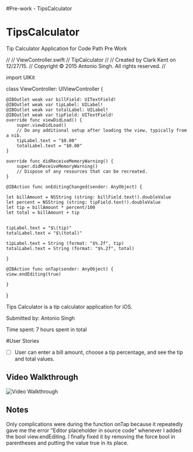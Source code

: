 #Pre-work - TipsCalculator

# TipsCalculator
Tip Calculator Application for Code Path Pre Work

//
//  ViewController.swift
//  TipCalculator
//
//  Created by Clark Kent on 12/27/15.
//  Copyright © 2015 Antonio Singh. All rights reserved.
//

import UIKit

class ViewController: UIViewController {

    @IBOutlet weak var billField: UITextField!
    @IBOutlet weak var tipLabel: UILabel!
    @IBOutlet weak var totalLabel: UILabel!
    @IBOutlet weak var tipField: UITextField!
    override func viewDidLoad() {
        super.viewDidLoad()
        // Do any additional setup after loading the view, typically from a nib.
        tipLabel.text = "$0.00"
        totalLabel.text = "$0.00"
    }

    override func didReceiveMemoryWarning() {
        super.didReceiveMemoryWarning()
        // Dispose of any resources that can be recreated.
    }

    @IBAction func onEditingChanged(sender: AnyObject) {
    
    let billAmount = NSString (string: billField.text!).doubleValue
    let percent = NSString (string: tipField.text!).doubleValue
    let tip = billAmount * percent/100
    let total = billAmount + tip
    
        
    tipLabel.text = "$\(tip)"
    totalLabel.text = "$\(total)"
        
    tipLabel.text = String (format: "$%.2f", tip)
    totalLabel.text = String (format: "$%.2f", total)
        
    }

    @IBAction func onTap(sender: AnyObject) {
    view.endEditing(true)

    }
}

Tips Calculator is a tip calculator application for iOS.

Submitted by: Antonio Singh

Time spent: 7 hours spent in total

#User Stories

* [ ] User can enter a bill amount, choose a tip percentage, and see the tip and total values.

## Video Walkthrough

<img src='https://fat.gfycat.com/YellowishHandyAmericanavocet.gif' title='Video Walkthrough' width='' alt='Video Walkthrough' />

## Notes

Only complications were during the function onTap because it repeatedly gave me the error "Editor placeholder in source code" whenever I added the bool view.endEditing. I finally fixed it by removing the force bool in parentheses and putting the value true in its place.

